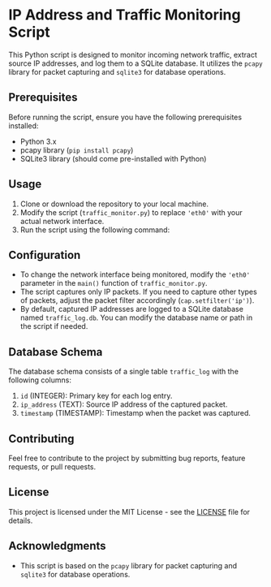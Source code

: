 # IP Address and Traffic Monitoring Script

This Python script is designed to monitor incoming network traffic, extract source IP addresses, and log them to a SQLite database. It utilizes the `pcapy` library for packet capturing and `sqlite3` for database operations.

## Prerequisites

Before running the script, ensure you have the following prerequisites installed:

- Python 3.x
- pcapy library (`pip install pcapy`)
- SQLite3 library (should come pre-installed with Python)

## Usage

1. Clone or download the repository to your local machine.
2. Modify the script (`traffic_monitor.py`) to replace `'eth0'` with your actual network interface.
3. Run the script using the following command:


## Configuration

- To change the network interface being monitored, modify the `'eth0'` parameter in the `main()` function of `traffic_monitor.py`.
- The script captures only IP packets. If you need to capture other types of packets, adjust the packet filter accordingly (`cap.setfilter('ip')`).
- By default, captured IP addresses are logged to a SQLite database named `traffic_log.db`. You can modify the database name or path in the script if needed.

## Database Schema

The database schema consists of a single table `traffic_log` with the following columns:

1. `id` (INTEGER): Primary key for each log entry.
2. `ip_address` (TEXT): Source IP address of the captured packet.
3. `timestamp` (TIMESTAMP): Timestamp when the packet was captured.

## Contributing

Feel free to contribute to the project by submitting bug reports, feature requests, or pull requests.

## License

This project is licensed under the MIT License - see the [LICENSE](LICENSE) file for details.

## Acknowledgments

- This script is based on the `pcapy` library for packet capturing and `sqlite3` for database operations.

